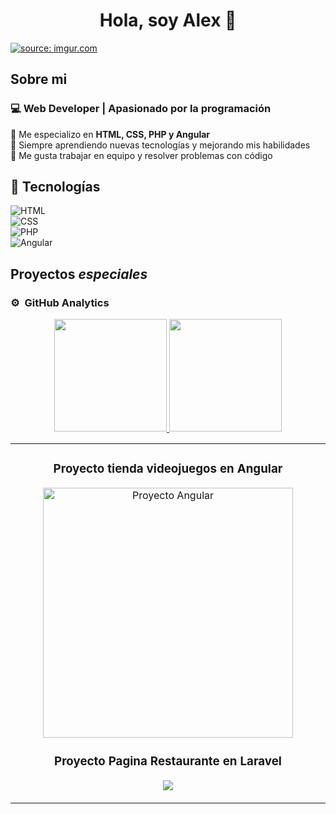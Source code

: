 
<div align="center">
<h1 align="center">Hola, soy Alex 👋</h1>
</div>
<a href="https://imgur.com/HzGGfS1"><img src="https://i.imgur.com/HzGGfS1.png" title="source: imgur.com" /></a>

## Sobre mi
 
### 💻 Web Developer | Apasionado por la programación  

🔹 Me especializo en **HTML, CSS, PHP y Angular**  
🔹 Siempre aprendiendo nuevas tecnologías y mejorando mis habilidades  
🔹 Me gusta trabajar en equipo y resolver problemas con código  

## 🚀 Tecnologías  
![HTML](https://img.shields.io/badge/HTML5-%23E34F26.svg?style=for-the-badge&logo=html5&logoColor=white)  
![CSS](https://img.shields.io/badge/CSS3-%231572B6.svg?style=for-the-badge&logo=css3&logoColor=white)  
![PHP](https://img.shields.io/badge/PHP-%23777BB4.svg?style=for-the-badge&logo=php&logoColor=white)  
![Angular](https://img.shields.io/badge/Angular-%23DD0031.svg?style=for-the-badge&logo=angular&logoColor=white)  

## Proyectos *especiales*
<table>
<tr>
<td width="50%">
<h3 align="center">Proyecto tienda videojuegos en Angular</h3>
<div align="center">
<a href="https://github.com/Alex29ec/ProyectoAngular.git" target="_blank"><img src="https://imgur.com/a/v59v6ur" width="400" alt="Proyecto Angular"></a>
<p>
<h3 align="center">Proyecto Pagina Restaurante en Laravel</h3>
<a href="https://github.com/Alex29ec/Proyecto-Laravel.git" target="_blank">
<img src="https://imgur.com/a/UfZ2VQy">
</a>
</p>                                                                        
</td>

### ⚙️ &nbsp;GitHub Analytics

<p align="center">
<a href="https://github.com/Alex29ec">
  <img height="180em" src="https://github-readme-stats-eight-theta.vercel.app/api?username=Alex29ec&show_icons=true&theme=algolia&include_all_commits=true&count_private=true"/>
  <img height="180em" src="https://github-readme-stats-eight-theta.vercel.app/api/top-langs/?username=Alex29ec&layout=compact&langs_count=8&theme=algolia"/>
</a>
</p>
